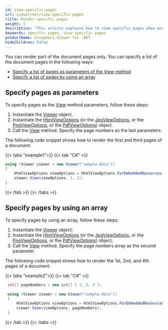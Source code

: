 ```yaml
---
id: view-specific-pages
url: viewer/net/view-specific-pages
title: Render specific pages
weight: 1
description: "This article explains how to view specific pages when processing documents with GroupDocs.Viewer within your .NET applications."
keywords: specific pages, view specific pages
productName: GroupDocs.Viewer for .NET
hideChildren: False
---
```

You can render part of the document pages only. You can specify a list of the document pages in the following ways:
* [Specify a list of pages as parameters of the View method](#specify-pages-as-parameters)
* [Specify a list of pages by using an array](#specify-pages-by-using-an-array)

## Specify pages as parameters

To specify pages as the [View](https://reference.groupdocs.com/net/viewer/groupdocs.viewer/viewer/methods/view) method parameters, follow these steps:

1. Instantiate the [Viewer](https://reference.groupdocs.com/net/viewer/groupdocs.viewer/viewer) object.
2. Instantiate the [HtmlViewOptions](https://reference.groupdocs.com/net/viewer/groupdocs.viewer.options/htmlviewoptions) (or the [JpgViewOptions](https://reference.groupdocs.com/net/viewer/groupdocs.viewer.options/jpgviewoptions), or the [PngViewOptions](https://reference.groupdocs.com/net/viewer/groupdocs.viewer.options/pngviewoptions), or the [PdfViewOptions](https://reference.groupdocs.com/net/viewer/groupdocs.viewer.options/pdfviewoptions)) object.
3. Call the [View](https://reference.groupdocs.com/net/viewer/groupdocs.viewer/viewer/methods/view) method. Specify the page numbers as the last parameters.

The following code snippet shows how to render the first and third pages of a document:

{{< tabs "example1">}}
{{< tab "C#" >}}
```csharp
using (Viewer viewer = new Viewer("sample.docx"))
{
    HtmlViewOptions viewOptions = HtmlViewOptions.ForEmbeddedResources();
    viewer.View(viewOptions, 1, 3);
}
```
{{< /tab >}}
{{< /tabs >}}

## Specify pages by using an array

To specify pages by using an array, follow these steps:

1. Instantiate the [Viewer](https://reference.groupdocs.com/net/viewer/groupdocs.viewer/viewer) object;
2. Instantiate the [HtmlViewOptions](https://reference.groupdocs.com/net/viewer/groupdocs.viewer.options/htmlviewoptions) (or the [JpgViewOptions](https://reference.groupdocs.com/net/viewer/groupdocs.viewer.options/jpgviewoptions), or the [PngViewOptions](https://reference.groupdocs.com/net/viewer/groupdocs.viewer.options/pngviewoptions), or the [PdfViewOptions](https://reference.groupdocs.com/net/viewer/groupdocs.viewer.options/pdfviewoptions)) object;
3. Call the [View](https://reference.groupdocs.com/net/viewer/groupdocs.viewer/viewer/methods/view) method. Specify the page numbers array as the second parameter.

The following code snippet shows how to render the 1st, 2nd, and 4th pages of a document:

{{< tabs "example2">}}
{{< tab "C#" >}}
```csharp
 int[] pageNumbers = new int[] { 1, 2, 4 };
 
 using (Viewer viewer = new Viewer("sample.docx"))
 {
     HtmlViewOptions viewOptions = HtmlViewOptions.ForEmbeddedResources();
     viewer.View(viewOptions, pageNumbers);
 }
```
{{< /tab >}}
{{< /tabs >}}